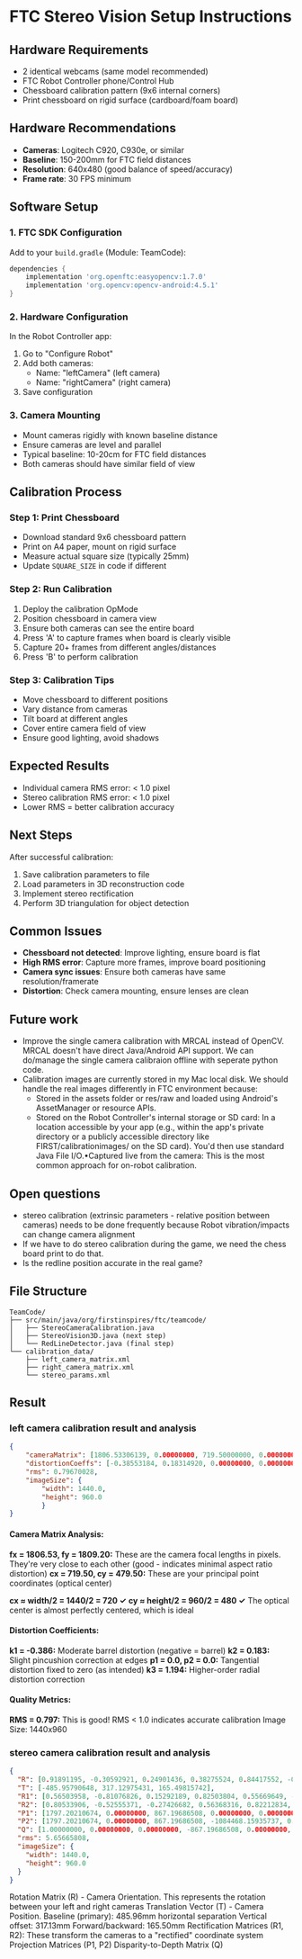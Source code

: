 # FTC Stereo Vision Setup Instructions

## Hardware Requirements
- 2 identical webcams (same model recommended)
- FTC Robot Controller phone/Control Hub
- Chessboard calibration pattern (9x6 internal corners)
- Print chessboard on rigid surface (cardboard/foam board)

## Hardware Recommendations
- **Cameras**: Logitech C920, C930e, or similar
- **Baseline**: 150-200mm for FTC field distances
- **Resolution**: 640x480 (good balance of speed/accuracy)
- **Frame rate**: 30 FPS minimum

## Software Setup

### 1. FTC SDK Configuration
Add to your `build.gradle` (Module: TeamCode):
```gradle
dependencies {
    implementation 'org.openftc:easyopencv:1.7.0'
    implementation 'org.opencv:opencv-android:4.5.1'
}
```

### 2. Hardware Configuration
In the Robot Controller app:
1. Go to "Configure Robot"
2. Add both cameras:
    - Name: "leftCamera" (left camera)
    - Name: "rightCamera" (right camera)
3. Save configuration

### 3. Camera Mounting
- Mount cameras rigidly with known baseline distance
- Ensure cameras are level and parallel
- Typical baseline: 10-20cm for FTC field distances
- Both cameras should have similar field of view

## Calibration Process

### Step 1: Print Chessboard
- Download standard 9x6 chessboard pattern
- Print on A4 paper, mount on rigid surface
- Measure actual square size (typically 25mm)
- Update `SQUARE_SIZE` in code if different

### Step 2: Run Calibration
1. Deploy the calibration OpMode
2. Position chessboard in camera view
3. Ensure both cameras can see the entire board
4. Press 'A' to capture frames when board is clearly visible
5. Capture 20+ frames from different angles/distances
6. Press 'B' to perform calibration

### Step 3: Calibration Tips
- Move chessboard to different positions
- Vary distance from cameras
- Tilt board at different angles
- Cover entire camera field of view
- Ensure good lighting, avoid shadows

## Expected Results
- Individual camera RMS error: < 1.0 pixel
- Stereo calibration RMS error: < 1.0 pixel
- Lower RMS = better calibration accuracy

## Next Steps
After successful calibration:
1. Save calibration parameters to file
2. Load parameters in 3D reconstruction code
3. Implement stereo rectification
4. Perform 3D triangulation for object detection

## Common Issues
- **Chessboard not detected**: Improve lighting, ensure board is flat
- **High RMS error**: Capture more frames, improve board positioning
- **Camera sync issues**: Ensure both cameras have same resolution/framerate
- **Distortion**: Check camera mounting, ensure lenses are clean

## Future work
- Improve the single camera calibration with MRCAL instead of OpenCV. MRCAL doesn't have direct Java/Android API support. We can do/manage the single camera calibraion offline with seperate python code.
- Calibration images are currently stored in my Mac local disk. We should handle the real images differently in FTC environment because:
  - Stored in the assets folder or res/raw and loaded using Android's AssetManager or resource APIs.
  - Stored on the Robot Controller's internal storage or SD card: In a location accessible by your app (e.g., within the app's private directory or a publicly accessible directory like FIRST/calibrationimages/ on the SD card). You'd then use standard Java File I/O.•Captured live from the camera: This is the most common approach for on-robot calibration.

## Open questions
- stereo calibration (extrinsic parameters - relative position between cameras) needs to be done frequently because Robot vibration/impacts can change camera alignment
- If we have to do stereo calibration during the game, we need the chess board print to do that.
- Is the redline position accurate in the real game? 
    
## File Structure
```
TeamCode/
├── src/main/java/org/firstinspires/ftc/teamcode/
│   ├── StereoCameraCalibration.java
│   ├── StereoVision3D.java (next step)
│   └── RedLineDetector.java (final step)
└── calibration_data/
    ├── left_camera_matrix.xml
    ├── right_camera_matrix.xml
    └── stereo_params.xml
```

## Result
### left camera calibration result and analysis
```json
{
    "cameraMatrix": [1806.53306139, 0.00000000, 719.50000000, 0.00000000, 1809.20766166, 479.50000000, 0.00000000, 0.00000000, 1.00000000],
    "distortionCoeffs": [-0.38553184, 0.18314920, 0.00000000, 0.00000000, 1.19447628],
    "rms": 0.79670028,
    "imageSize": {
        "width": 1440.0,
        "height": 960.0
        }
}
```
#### Camera Matrix Analysis:

**fx = 1806.53, fy = 1809.20:** These are the camera focal lengths in pixels. They're very close to each other (good - indicates minimal aspect ratio distortion)
**cx = 719.50, cy = 479.50:** These are your principal point coordinates (optical center)

**cx ≈ width/2 = 1440/2 = 720 ✓**
**cy ≈ height/2 = 960/2 = 480 ✓**
The optical center is almost perfectly centered, which is ideal

#### Distortion Coefficients:

**k1 = -0.386:** Moderate barrel distortion (negative = barrel)
**k2 = 0.183:** Slight pincushion correction at edges
**p1 = 0.0, p2 = 0.0:** Tangential distortion fixed to zero (as intended)
**k3 = 1.194:** Higher-order radial distortion correction

#### Quality Metrics:

**RMS = 0.797:** This is good! RMS < 1.0 indicates accurate calibration
Image Size: 1440x960

### stereo camera calibration result and analysis

```json
{
  "R": [0.91891195, -0.30592921, 0.24901436, 0.38275524, 0.84417552, -0.37532135, -0.09539006, 0.44019882, 0.89281898],
  "T": [-485.95790648, 317.12975431, 165.49815742],
  "R1": [0.56503958, -0.81076826, 0.15292189, 0.82503804, 0.55669649, -0.09695999, -0.00651900, 0.18095261, 0.98347021],
  "R2": [0.80533906, -0.52555371, -0.27426682, 0.56368316, 0.82212834, 0.07978899, 0.18354913, -0.21885678, 0.95833785],
  "P1": [1797.20210674, 0.00000000, 867.19686508, 0.00000000, 0.00000000, 1797.20210674, 503.92209053, 0.00000000, 0.00000000, 0.00000000, 1.00000000, 0.00000000],
  "P2": [1797.20210674, 0.00000000, 867.19686508, -1084468.15935737, 0.00000000, 1797.20210674, 503.92209053, 0.00000000, 0.00000000, 0.00000000, 1.00000000, 0.00000000],
  "Q": [1.00000000, 0.00000000, 0.00000000, -867.19686508, 0.00000000, 1.00000000, 0.00000000, -503.92209053, 0.00000000, 0.00000000, 0.00000000, 1797.20210674, 0.00000000, 0.00000000, 0.00165722, -0.00000000],
  "rms": 5.65665808,
  "imageSize": {
    "width": 1440.0,
    "height": 960.0
  }
}
```

Rotation Matrix (R) - Camera Orientation. This represents the rotation between your left and right cameras
Translation Vector (T) - Camera Position.
    Baseline (primary): 485.96mm horizontal separation 
    Vertical offset: 317.13mm 
    Forward/backward: 165.50mm
Rectification Matrices (R1, R2): These transform the cameras to a "rectified" coordinate system
Projection Matrices (P1, P2)
Disparity-to-Depth Matrix (Q)


